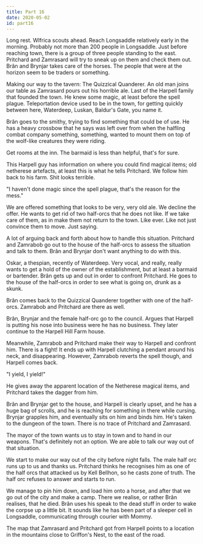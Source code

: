 ```yaml
---
title: Part 16
date: 2020-05-02
id: part16
---
```


Long rest.
Wlfrica scouts ahead.
Reach Longsaddle relatively early in the morning.
Probably not more than 200 people in Longsaddle.
Just before reaching town, there is a group of three people standing to the east.
Pritchard and Zamrasard will try to sneak up on them and check them out.
Brân and Brynjar takes care of the horses.
The people that were at the horizon seem to be traders or something.

Making our way to the tavern: The Quizzical Quanderer.
An old man joins our table as Zamrasard pours out his horrible ale.
Last of the Harpell family that founded the town.
He knew some magic, at least before the spell plague.
Teleportation device used to be in the town, for getting quickly between here, Waterdeep, Luskan, Baldur's Gate, you name it.

Brân goes to the smithy, trying to find something that could be of use.
He has a heavy crossbow that he says was left over from when the halfling combat company something, something, wanted to mount them on top of the wolf-like creatures they were riding.

Get rooms at the inn.
The barmaid is less than helpful, that's for sure.

This Harpell guy has information on where you could find magical items; old netherese artefacts, at least this is what he tells Pritchard.
We follow him back to his farm.
Shit looks terrible.

"I haven't done magic since the spell plague, that's the reason for the mess."

We are offered something that looks to be very, very old ale.
We decline the offer.
He wants to get rid of two half-orcs that he does not like.
If we take care of them, as in make them not return to the town.
Like ever.
Like not just convince them to move.
Just saying.

A lot of arguing back and forth about how to handle this situation.
Pritchard and Zamrabob go out to the house of the half-orcs to assess the situation and talk to them.
Brân and Brynjar don't want anything to do with this.

Oskar, a thespian, recently of Waterdeep.
Very vocal, and really, really wants to get a hold of the owner of the establishment, but at least a barmaid or bartender.
Brân gets up and out in order to confront Pritchard.
He goes to the house of the half-orcs in order to see what is going on, drunk as a skunk.

Brân comes back to the Quizzical Quanderer together with one of the half-orcs.
Zamrabob and Pritchard are there as well.

Brân, Brynjar and the female half-orc go to the council.
Argues that Harpell is putting his nose into business were he has no business.
They later continue to the Harpell Hill Farm house.

Meanwhile, Zamrabob and Pritchard make their way to Harpell and confront him.
There is a fight!
It ends up with Harpell clutching a pendant around his neck, and disappearing.
However, Zamrabob reverts the spell though, and Harpell comes back.

"I yield, I yield!"

He gives away the apparent location of the Netherese magical items, and Pritchard takes the dagger from him.

Brân and Brynjar get to the house, and Harpell is clearly upset, and he has a huge bag of scrolls, and he is reaching for something in there while cursing.
Brynjar grapples him, and eventually sits on him and binds him.
He's taken to the dungeon of the town.
There is no trace of Pritchard and Zamrasard.

The mayor of the town wants us to stay in town and to hand in our weapons.
That's definitely not an option.
We are able to talk our way out of that situation.

We start to make our way out of the city before night falls.
The male half orc runs up to us and thanks us.
Pritchard thinks he recognises him as one of the half orcs that attacked us by Kell Bellhon, so he casts zone of truth.
The half orc refuses to answer and starts to run.

We manage to pin him down, and load him onto a horse, and after that we go out of the city and make a camp.
There we realise, or rather Brân realises, that he died.
Brân uses his speak to the dead stuff in order to wake the corpse up a little bit.
It sounds like he has been part of a sleeper cell in Longsaddle, communicating through courier with Mommy.

The map that Zamrasard and Pritchard got from Harpell points to a location in the mountains close to Griffon's Nest, to the east of the road.
